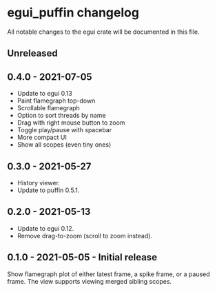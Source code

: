 # egui_puffin changelog

All notable changes to the egui crate will be documented in this file.


## Unreleased


## 0.4.0 - 2021-07-05

* Update to egui 0.13
* Paint flamegraph top-down
* Scrollable flamegraph
* Option to sort threads by name
* Drag with right mouse button to zoom
* Toggle play/pause with spacebar
* More compact UI
* Show all scopes (even tiny ones)


## 0.3.0 - 2021-05-27

* History viewer.
* Update to puffin 0.5.1.


## 0.2.0 - 2021-05-13

* Update to egui 0.12.
* Remove drag-to-zoom (scroll to zoom instead).


## 0.1.0 - 2021-05-05 - Initial release

Show flamegraph plot of either latest frame, a spike frame, or a paused frame.
The view supports viewing merged sibling scopes.
